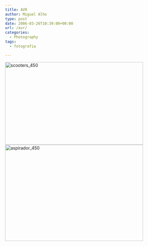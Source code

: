 ```yaml
---
title: AVR
author: Miguel Alho
type: post
date: 2006-03-26T10:39:00+00:00
url: /avr/
categories:
  - Photography
tags:
  - fotografia

---
```

<img src="http://static.flickr.com/35/118053408_856896f0da.jpg" width="450" height="269" alt="scooters_450" />  
<img src="http://static.flickr.com/56/118053407_68ffe19741.jpg" width="450" height="313" alt="aspirador_450" />